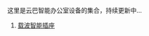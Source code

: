 这里是云巴智能办公室设备的集合，持续更新中...

1. [载波智能插座](https://github.com/shdxiang/yunba-smartoffice/blob/master/docs/smart_plug.md)